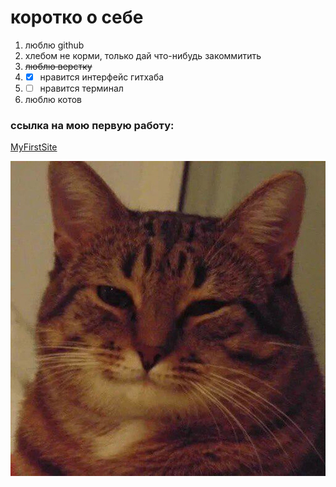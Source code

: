 # коротко о себе

1. люблю github
2. хлебом не корми, только дай что-нибудь закоммитить
3. ~~люблю верстку~~
4. - [x] нравится интерфейс гитхаба
5. - [ ] нравится терминал
6. люблю котов

### ссылка на мою первую работу:
[MyFirstSite](http://news.rr.nihalnavath.com/posts/MyFirstSite-2ae84cb4)


![кот](1666119436_51-mykaleidoscope-ru-p-dovolnii-kot-pinterest-56.jpg)